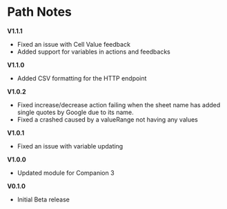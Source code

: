 # Path Notes

**V1.1.1**
- Fixed an issue with Cell Value feedback
- Added support for variables in actions and feedbacks

**V1.1.0**
- Added CSV formatting for the HTTP endpoint

**V1.0.2**
- Fixed increase/decrease action failing when the sheet name has added single quotes by Google due to its name.
- Fixed a crashed caused by a valueRange not having any values

**V1.0.1**
- Fixed an issue with variable updating


**V1.0.0**
- Updated module for Companion 3


**V0.1.0**
- Initial Beta release
